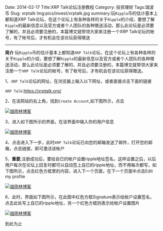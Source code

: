 Date: 2014-02-17
Title:XRP Talk论坛注册教程
Category: 投资理财
Tags:瑞波币 
Slug: xrptalk
Img:pics/invest/xrptalk.jpg
summary:玩`Ripple`币的估计基本上都知道XRP Talk论坛，在这个论坛上有各种各样的关于`Ripple`的介绍，要想了解`Ripple`的最新信息以及官方或者个人团队的各种赠送活动，那么此论坛是必须要了解的，并且必须要注册的，本篇博文就带领大家来注册一个XRP Talk论坛的帐号，有了帐号后，才有机会在该论坛获得赠送

----------


**简介**
玩`Ripple`币的估计基本上都知道`XRP Talk`论坛，在这个论坛上有各种各样的关于`Ripple`的介绍，要想了解`Ripple`的最新信息以及官方或者个人团队的各种赠送活动，那么此论坛是必须要了解的，并且必须要注册的，本篇博文就带领大家来注册一个`XRP Talk`论坛的帐号，有了帐号后，才有机会在该论坛获得赠送。

1、`XRP Talk`论坛的网址，在浏览器上输入以下网址，或者直接点击下面的链接

`XRP Talk`:<a href="https://xrptalk.org/">https://xrptalk.org/</a>

2、在该网站的右上角，找到`Create Account`,如下图所示，点击

<a href="http://www.yanyulin.info/pages/2014/02/xrptalk.html">

<img alt="烟雨林博客" src="http://www.yanyulin.info/pics/invest/xrptalk_1.jpg"/>

</a>

3、进入如下图所示的界面，在该界面中输入你的用户信息

<a href="http://www.yanyulin.info/pages/2014/02/xrptalk.html">
<img alt="烟雨林博客" src="http://www.yanyulin.info/pics/invest/xrptalk_2.jpg"/>
</a>

4、点击进入下一步，此时`XRP Talk`论坛已向您的邮箱发送了邮件，打开您的邮箱，点击链接，即可激活该帐户

5、**重要**,注册成功后，要给自已的帐户设置ripple地址签名，这样设置之后，以后用户每次在论坛上回复时都可以自动签上自已的ripple地址，而不用每次都写，如下图所示，点击红色方框里的内容，进入下一个页面，在下一个页面中点击Edit my profile

<a href="http://www.yanyulin.info/pages/2014/02/xrptalk.html">
<img alt="烟雨林博客" src="http://www.yanyulin.info/pics/invest/xrptalk_3.jpg"/>
</a>

6、此时，界面如下图所示，在此图中红色方框Signature表示给帐户设置签名，点击此处写上自已的ripple地址，另一个红色方框则表示给帐户设置图片

<a href="http://www.yanyulin.info/pages/2014/02/xrptalk.html">
<img alt="烟雨林博客" src="http://www.yanyulin.info/pics/invest/xrptalk_4.jpg"/>
</a>

到此为止



